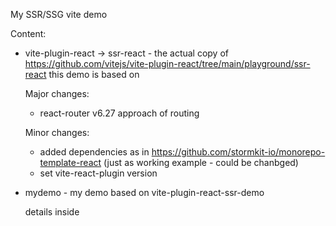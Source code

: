 My SSR/SSG vite demo

Content:

 - vite-plugin-react -> ssr-react - the actual copy of https://github.com/vitejs/vite-plugin-react/tree/main/playground/ssr-react this demo is based on

     Major changes:
      - react-router v6.27 approach of routing

     Minor changes:

      - added dependencies as in https://github.com/stormkit-io/monorepo-template-react (just as working example - could be chanbged)
      - set vite-react-plugin version

 - mydemo - my demo based on vite-plugin-react-ssr-demo

     details inside
